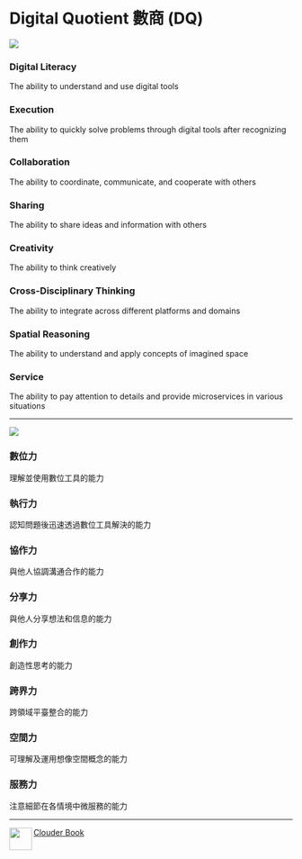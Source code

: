 Digital Quotient 數商 (DQ)
===
![](https://m3.ypcloud.com/cms/digital_quotient_0b08c68a52.png)

### Digital Literacy

The ability to understand and use digital tools

### Execution

The ability to quickly solve problems through digital tools after recognizing them

### Collaboration

The ability to coordinate, communicate, and cooperate with others

### Sharing

The ability to share ideas and information with others

### Creativity

The ability to think creatively

### Cross-Disciplinary Thinking

The ability to integrate across different platforms and domains

### Spatial Reasoning

The ability to understand and apply concepts of imagined space

### Service

The ability to pay attention to details and provide microservices in various situations

---
![](https://m3.ypcloud.com/cms/digi_36bca8b362.png)

### 數位力

理解並使用數位工具的能力

### 執行力

認知問題後迅速透過數位工具解決的能力

### 協作力

與他人協調溝通合作的能力

### 分享力

與他人分享想法和信息的能力

### 創作力

創造性思考的能力

### 跨界力

跨領域平臺整合的能力

### 空間力

可理解及運用想像空間概念的能力

### 服務力

注意細節在各情境中微服務的能力

---
<img align="left" height="40" src="https://m3.ypcloud.com/cms/jdi_cards_clouder_cms_6eae937bb7.png"> [Clouder Book](https://github.com/YPCloudInc/Clouder/blob/main/md/book.md)
